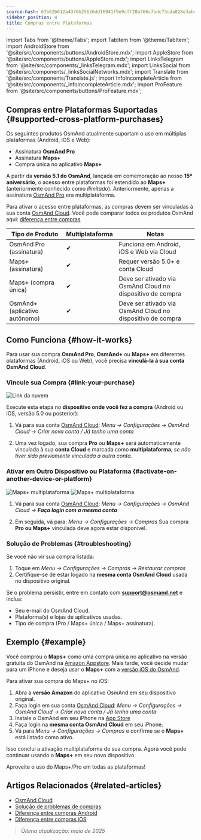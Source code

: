 ```yaml
---
source-hash: 67b62b612a4376b25626dd16941f9e9cff28a766c7bdc73cda828e3abcfe9ca4
sidebar_position: 4
title: Compras entre Plataformas
---
```

import Tabs from '@theme/Tabs';
import TabItem from '@theme/TabItem';
import AndroidStore from '@site/src/components/buttons/AndroidStore.mdx';
import AppleStore from '@site/src/components/buttons/AppleStore.mdx';
import LinksTelegram from '@site/src/components/_linksTelegram.mdx';
import LinksSocial from '@site/src/components/_linksSocialNetworks.mdx';
import Translate from '@site/src/components/Translate.js';
import InfoIncompleteArticle from '@site/src/components/_infoIncompleteArticle.mdx';
import ProFeature from '@site/src/components/buttons/ProFeature.mdx';



## Compras entre Plataformas Suportadas {#supported-cross-platform-purchases}

Os seguintes produtos OsmAnd atualmente suportam o uso em múltiplas plataformas (Android, iOS e Web):

- Assinatura **OsmAnd Pro**
- Assinatura **Maps+**
- Compra única no aplicativo **Maps+**

A partir da **versão 5.1 do OsmAnd**, lançada em comemoração ao nosso **15º aniversário**, o acesso entre plataformas foi estendido ao **Maps+** (anteriormente conhecido como *Ilimitado*). Anteriormente, apenas a assinatura [OsmAnd Pro](../personal/osmand-cloud.md#cross-platform) era multiplataforma.

Para ativar o acesso entre plataformas, as compras devem ser vinculadas à sua conta [OsmAnd Cloud](../personal/osmand-cloud.md#login).
Você pode comparar todos os produtos OsmAnd aqui: [diferença entre compras](https://osmand.net/docs/user/purchases/android/#difference-between-purchases)

| Tipo de Produto | Multiplataforma | Notas |
|-----------------------------|----------------|-------|
| OsmAnd Pro (assinatura) | ✔ | Funciona em Android, iOS e Web via Cloud |
| Maps+ (assinatura) | ✔ | Requer versão 5.0+ e conta Cloud |
| Maps+ (compra única) | ✔ | Deve ser ativado via OsmAnd Cloud no dispositivo de compra |
| OsmAnd+ (aplicativo autônomo) | ✔ | Deve ser ativado via OsmAnd Cloud no dispositivo de compra |


## Como Funciona {#how-it-works}

Para usar sua compra **OsmAnd Pro**, **OsmAnd+** ou **Maps+** em diferentes plataformas (Android, iOS ou Web), você precisa **vinculá-la à sua conta OsmAnd Cloud**.

### Vincule sua Compra {#link-your-purchase}

![Link da nuvem](@site/static/img/purchases/cloud_activation.png)

Execute esta etapa no **dispositivo onde você fez a compra** (Android ou iOS, versão 5.0 ou posterior):

1. Vá para sua conta [OsmAnd Cloud](../personal/osmand-cloud.md#login):
   _Menu → Configurações → OsmAnd Cloud → Criar nova conta / Já tenho uma conta_

2. Uma vez logado, sua compra **Pro** ou **Maps+** será automaticamente vinculada à sua **conta Cloud** e marcada como **multiplataforma**, *se não tiver sido previamente vinculada a outra conta.*



### Ativar em Outro Dispositivo ou Plataforma {#activate-on-another-device-or-platform}

![Maps+ multiplataforma](@site/static/img/purchases/cross_purchase.png)
![Maps+ multiplataforma](@site/static/img/purchases/cross_purchase_1.png)

1. Vá para sua conta [OsmAnd Cloud](../personal/osmand-cloud.md#login):
   *Menu → Configurações → OsmAnd Cloud →* ***Faça login com a mesma conta***

2. Em seguida, vá para:
   *Menu → Configurações → Compras*
   Sua compra **Pro ou Maps+** vinculada deve agora estar disponível.


### Solução de Problemas {#troubleshooting}

Se você não vir sua compra listada:

1. Toque em *Menu → Configurações → Compras → Restaurar compras*
2. Certifique-se de estar logado na **mesma conta OsmAnd Cloud** usada no dispositivo original.

Se o problema persistir, entre em contato com **support@osmand.net** e inclua:

- Seu e-mail do OsmAnd Cloud.
- Plataforma(s) e lojas de aplicativos usadas.
- Tipo de compra (Pro / Maps+ única / Maps+ assinatura).


## Exemplo {#example}

Você comprou o **Maps+** como uma compra única no aplicativo na versão gratuita do OsmAnd na [Amazon Appstore](https://www.amazon.com/OsmAnd-Maps-Navigation/dp/B00D0SA8I8).
Mais tarde, você decide mudar para um iPhone e deseja usar o **Maps+** com a [versão iOS do OsmAnd](https://apps.apple.com/app/osmand-maps-travel-navigate/id934850257).

Para ativar sua compra do Maps+ no iOS:

1. Abra a **versão Amazon** do aplicativo OsmAnd em seu dispositivo original.
2. Faça login em sua conta [OsmAnd Cloud](../personal/osmand-cloud.md#login):
   *Menu → Configurações → OsmAnd Cloud → Criar nova conta / Já tenho uma conta*
3. Instale o OsmAnd em seu iPhone na [App Store](https://apps.apple.com/app/osmand-maps-travel-navigate/id934850257)
4. Faça login na **mesma conta OsmAnd Cloud** em seu iPhone.
5. Vá para *Menu → Configurações → Compras* e confirme se o **Maps+** está listado como ativo.

Isso conclui a ativação multiplataforma de sua compra. Agora você pode continuar usando o **Maps+** em seu novo dispositivo.

Aproveite o uso do Maps+/Pro em todas as plataformas!


## Artigos Relacionados {#related-articles}

- [OsmAnd Cloud](../personal/osmand-cloud.md)
- [Solução de problemas de compras](../troubleshooting/purchases_payments.md)
- [Diferença entre compras Android](./android.md#difference-between-purchases-android)
- [Diferença entre compras iOS](./ios.md#difference-between-purchases-ios)

> *Última atualização: maio de 2025*